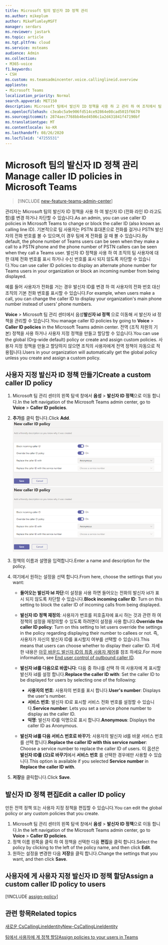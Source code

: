 ```yaml
---
title: Microsoft 팀의 발신자 ID 정책 관리
ms.author: mikeplum
author: MikePlumleyMSFT
manager: serdars
ms.reviewer: jastark
ms.topic: article
ms.tgt.pltfrm: cloud
ms.service: msteams
audience: Admin
ms.collection:
- M365-voice
f1.keywords:
- CSH
ms.custom: ms.teamsadmincenter.voice.callinglineid.overview
appliesto:
- Microsoft Teams
localization_priority: Normal
search.appverid: MET150
description: Microsoft 팀에서 발신자 ID 정책을 사용 하 고 관리 하 여 조직에서 팀 사용자의 발신자 ID를 변경 하거나 차단 하는 방법에 대해 알아봅니다.
ms.openlocfilehash: c3eabc5a9e906fd514ce92864e08cad5015f6670
ms.sourcegitcommit: 2874aec7768bb46ed4506c1a2d431841f47190bf
ms.translationtype: MT
ms.contentlocale: ko-KR
ms.lasthandoff: 08/26/2020
ms.locfileid: "47255531"
---
```

# <a name="manage-caller-id-policies-in-microsoft-teams"></a><span data-ttu-id="85ab8-103">Microsoft 팀의 발신자 ID 정책 관리</span><span class="sxs-lookup"><span data-stu-id="85ab8-103">Manage caller ID policies in Microsoft Teams</span></span>

>[!INCLUDE [new-feature-teams-admin-center](includes/new-feature-teams-admin-center.md)]

<span data-ttu-id="85ab8-104">관리자는 Microsoft 팀의 발신자 ID 정책을 사용 하 여 발신자 ID (전화 라인 ID 라고도 함)를 변경 하거나 차단할 수 있습니다.</span><span class="sxs-lookup"><span data-stu-id="85ab8-104">As an admin, you can use caller ID policies in Microsoft Teams to change or block the caller ID (also known as calling line ID).</span></span> <span data-ttu-id="85ab8-105">기본적으로 팀 사용자는 PSTN 휴대폰으로 전화를 걸거나 PSTN 발신자의 전화 번호를 볼 수 있으며,이 경우 팀에 게 전화를 걸 때 볼 수 있습니다.</span><span class="sxs-lookup"><span data-stu-id="85ab8-105">By default, the phone number of Teams users can be seen when they make a call to a PSTN phone and the phone number of PSTN callers can be seen when they call a Teams user.</span></span> <span data-ttu-id="85ab8-106">발신자 ID 정책을 사용 하 여 조직의 팀 사용자에 대 한 대체 전화 번호를 표시 하거나 수신 번호를 표시 되지 않도록 차단할 수 있습니다.</span><span class="sxs-lookup"><span data-stu-id="85ab8-106">You can use caller ID policies to display an alternate phone number for Teams users in your organization or block an incoming number from being displayed.</span></span>

<span data-ttu-id="85ab8-107">예를 들어 사용자가 전화를 거는 경우 발신자 ID를 변경 하 여 사용자의 전화 번호 대신 조직의 기본 전화 번호를 표시할 수 있습니다.</span><span class="sxs-lookup"><span data-stu-id="85ab8-107">For example, when users make a call, you can change the caller ID to display your organization's main phone number instead of users' phone numbers.</span></span>

<span data-ttu-id="85ab8-108">**Voice**  >  Microsoft 팀 관리 센터에서 음성**발신자 id 정책** 으로 이동해 서 발신자 id 정책을 관리할 수 있습니다.</span><span class="sxs-lookup"><span data-stu-id="85ab8-108">You manage caller ID policies by going to **Voice** > **Caller ID policies** in the Microsoft Teams admin center.</span></span> <span data-ttu-id="85ab8-109">전역 (조직 차원의 기본) 정책을 사용 하거나 사용자 지정 정책을 만들고 할당할 수 있습니다.</span><span class="sxs-lookup"><span data-stu-id="85ab8-109">You can use the global (Org-wide default) policy or create and assign custom policies.</span></span> <span data-ttu-id="85ab8-110">사용자 지정 정책을 만들고 할당하지 않으면 조직의 사용자에게 전역 정책이 자동으로 적용됩니다.</span><span class="sxs-lookup"><span data-stu-id="85ab8-110">Users in your organization will automatically get the global policy unless you create and assign a custom policy.</span></span>

## <a name="create-a-custom-caller-id-policy"></a><span data-ttu-id="85ab8-111">사용자 지정 발신자 ID 정책 만들기</span><span class="sxs-lookup"><span data-stu-id="85ab8-111">Create a custom caller ID policy</span></span>

1. <span data-ttu-id="85ab8-112">Microsoft 팀 관리 센터의 왼쪽 탐색 창에서 **음성**  >  **발신자 ID 정책**으로 이동 합니다.</span><span class="sxs-lookup"><span data-stu-id="85ab8-112">In the left navigation of the Microsoft Teams admin center, go to **Voice** > **Caller ID policies**.</span></span>
2. <span data-ttu-id="85ab8-113">**추가**를 클릭 합니다.</span><span class="sxs-lookup"><span data-stu-id="85ab8-113">Click **Add**.</span></span> <br>
<span data-ttu-id="85ab8-114">![관리 센터의 새 발신자 ID 정책 페이지 스크린샷](media/caller-id-policies-add-policy.png)</span><span class="sxs-lookup"><span data-stu-id="85ab8-114">![Screenshot of new caller ID policy page in the admin center](media/caller-id-policies-add-policy.png)</span></span>
3. <span data-ttu-id="85ab8-115">정책의 이름과 설명을 입력합니다.</span><span class="sxs-lookup"><span data-stu-id="85ab8-115">Enter a name and description for the policy.</span></span>
4. <span data-ttu-id="85ab8-116">여기에서 원하는 설정을 선택 합니다.</span><span class="sxs-lookup"><span data-stu-id="85ab8-116">From here, choose the settings that you want:</span></span>

    - <span data-ttu-id="85ab8-117">**들어오는 발신자 Id 차단**:이 설정을 사용 하면 들어오는 전화의 발신자 id가 표시 되지 않도록 차단할 수 있습니다.</span><span class="sxs-lookup"><span data-stu-id="85ab8-117">**Block incoming caller ID**: Turn on this setting to block the caller ID of incoming calls from being displayed.</span></span>
    - <span data-ttu-id="85ab8-118">**발신자 ID 정책 재정의**: 사용자가 번호를 피호출자에 표시 하는 것과 관련 하 여 정책의 설정을 재정의할 수 있도록 하려면이 설정을 사용 합니다.</span><span class="sxs-lookup"><span data-stu-id="85ab8-118">**Override the caller ID policy**: Turn on this setting to let users override the settings in the policy regarding displaying their number to callees or not.</span></span> <span data-ttu-id="85ab8-119">즉, 사용자가 자신의 발신자 ID를 표시할지 여부를 선택할 수 있습니다.</span><span class="sxs-lookup"><span data-stu-id="85ab8-119">This means that users can choose whether to display their caller ID.</span></span> <span data-ttu-id="85ab8-120">자세한 내용은 [아웃 바운드 발신자 ID의 최종 사용자 제어](https://docs.microsoft.com/microsoftteams/how-can-caller-id-be-used-in-your-organization#end-user-control-of-outbound-caller-id)를 참조 하세요.</span><span class="sxs-lookup"><span data-stu-id="85ab8-120">For more information, see [End user control of outbound caller ID](https://docs.microsoft.com/microsoftteams/how-can-caller-id-be-used-in-your-organization#end-user-control-of-outbound-caller-id).</span></span>
    - <span data-ttu-id="85ab8-121">**발신자 id를 다음으로 바꿉니다**: 다음 중 하나를 선택 하 여 사용자에 게 표시할 발신자 id를 설정 합니다.</span><span class="sxs-lookup"><span data-stu-id="85ab8-121">**Replace the caller ID with**: Set the caller ID to be displayed for users by selecting one of the following:</span></span>

        - <span data-ttu-id="85ab8-122">**사용자의 번호**: 사용자의 번호를 표시 합니다.</span><span class="sxs-lookup"><span data-stu-id="85ab8-122">**User's number**: Displays the user's number.</span></span> 
        - <span data-ttu-id="85ab8-123">**서비스 번호**: 발신자 ID로 표시할 서비스 전화 번호를 설정할 수 있습니다.</span><span class="sxs-lookup"><span data-stu-id="85ab8-123">**Service number**: Lets you set a service phone number to display as the caller ID.</span></span>
        - <span data-ttu-id="85ab8-124">**익명**: 발신자 ID를 익명으로 표시 합니다.</span><span class="sxs-lookup"><span data-stu-id="85ab8-124">**Anonymous**: Displays the caller ID as Anonymous.</span></span>

    - <span data-ttu-id="85ab8-125">**발신자 id를 다음 서비스 번호로 바꾸기**: 사용자의 발신자 id를 바꿀 서비스 번호를 선택 합니다.</span><span class="sxs-lookup"><span data-stu-id="85ab8-125">**Replace the caller ID with this service number**: Choose a service number to replace the caller ID of users.</span></span> <span data-ttu-id="85ab8-126">이 옵션은 **발신자 ID를 (으)로 바꾸기**에서 **서비스 번호** 를 선택한 경우에만 사용할 수 있습니다.</span><span class="sxs-lookup"><span data-stu-id="85ab8-126">This option is available if you selected **Service number** in **Replace the caller ID with**.</span></span>

5. <span data-ttu-id="85ab8-127">**저장**을 클릭합니다.</span><span class="sxs-lookup"><span data-stu-id="85ab8-127">Click **Save**.</span></span>

## <a name="edit-a-caller-id-policy"></a><span data-ttu-id="85ab8-128">발신자 ID 정책 편집</span><span class="sxs-lookup"><span data-stu-id="85ab8-128">Edit a caller ID policy</span></span>

<span data-ttu-id="85ab8-129">만든 전역 정책 또는 사용자 지정 정책을 편집할 수 있습니다.</span><span class="sxs-lookup"><span data-stu-id="85ab8-129">You can edit the global policy or any custom policies that you create.</span></span> 

1. <span data-ttu-id="85ab8-130">Microsoft 팀 관리 센터의 왼쪽 탐색 창에서 **음성**  >  **발신자 ID 정책**으로 이동 합니다.</span><span class="sxs-lookup"><span data-stu-id="85ab8-130">In the left navigation of the Microsoft Teams admin center, go to **Voice** > **Caller ID policies**.</span></span>
2. <span data-ttu-id="85ab8-131">정책 이름 왼쪽을 클릭 하 여 정책을 선택한 다음 **편집**을 클릭 합니다.</span><span class="sxs-lookup"><span data-stu-id="85ab8-131">Select the policy by clicking to the left of the policy name, and then click **Edit**.</span></span>
3. <span data-ttu-id="85ab8-132">원하는 설정을 변경한 다음 **저장**을 클릭 합니다.</span><span class="sxs-lookup"><span data-stu-id="85ab8-132">Change the settings that you want, and then click **Save**.</span></span>

## <a name="assign-a-custom-caller-id-policy-to-users"></a><span data-ttu-id="85ab8-133">사용자에 게 사용자 지정 발신자 ID 정책 할당</span><span class="sxs-lookup"><span data-stu-id="85ab8-133">Assign a custom caller ID policy to users</span></span>

[!INCLUDE [assign-policy](includes/assign-policy.md)]

## <a name="related-topics"></a><span data-ttu-id="85ab8-134">관련 항목</span><span class="sxs-lookup"><span data-stu-id="85ab8-134">Related topics</span></span>

[<span data-ttu-id="85ab8-135">새로운 CsCallingLineIdentity</span><span class="sxs-lookup"><span data-stu-id="85ab8-135">New-CsCallingLineIdentity</span></span>](https://docs.microsoft.com/powershell/module/skype/new-cscallinglineidentity?view=skype-ps)

[<span data-ttu-id="85ab8-136">팀에서 사용자에 게 정책 할당</span><span class="sxs-lookup"><span data-stu-id="85ab8-136">Assign policies to your users in Teams</span></span>](assign-policies.md)
